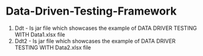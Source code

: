 # Data-Driven-Testing-Framework
1) Ddt - Is jar file which showcases the example of DATA DRIVER TESTING WITH Data1.xlsx file 
2) Ddt2 - Is jar file which showcases the example of DATA DRIVER TESTING WITH Data2.xlsx file 
